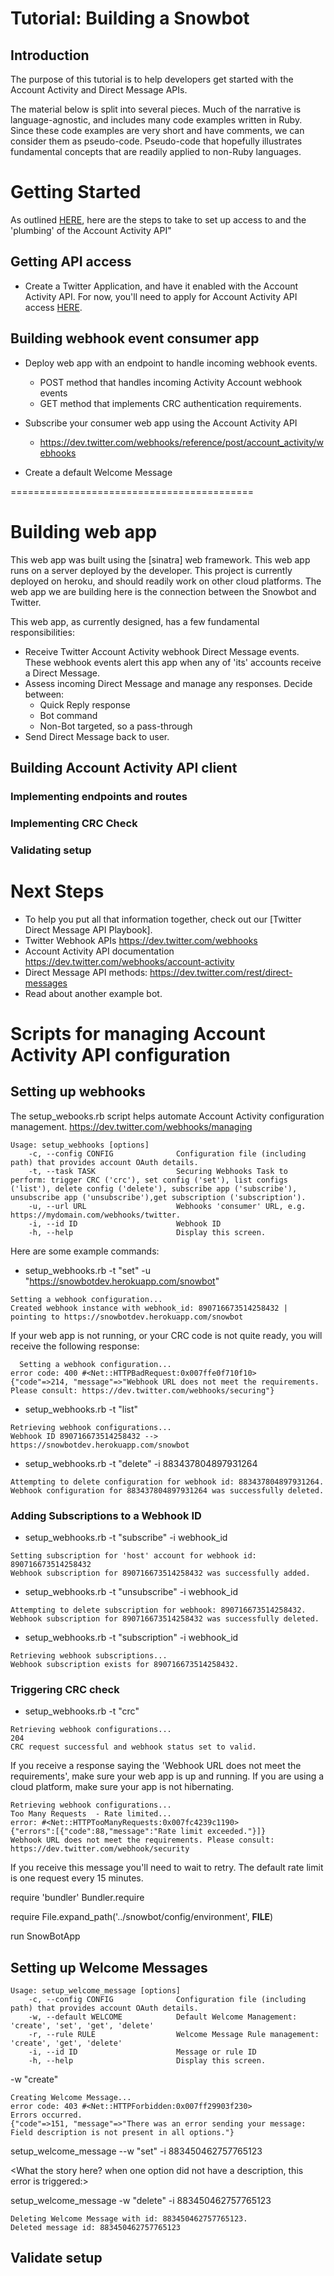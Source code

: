 # Tutorial: Building a Snowbot

## Introduction

The purpose of this tutorial is to help developers get started with the Account Activity and Direct Message APIs.

The material below is split into several pieces. Much of the narrative is language-agnostic, and includes many code 
examples written in Ruby. Since these code examples are very short and have comments, we can consider them as pseudo-code. 
Pseudo-code that hopefully illustrates fundamental concepts that are readily applied to non-Ruby languages.



# Getting Started

As outlined [HERE](https://dev.twitter.com/webhooks/getting-started), here are the steps to take to set up access to and the 'plumbing' of the Account Activity API"


## Getting API access
+ Create a Twitter Application, and have it enabled with the Account Activity API. For now, you'll need to apply for Account Activity API access [HERE](https://gnipinc.formstack.com/forms/account_activity_api_configuration_request_form).

## Building webhook event consumer app
+ Deploy web app with an endpoint to handle incoming webhook events.
  + POST method that handles incoming Activity Account webhook events
  + GET method that implements CRC authentication requirements.
 
+ Subscribe your consumer web app using the Account Activity API
  + https://dev.twitter.com/webhooks/reference/post/account_activity/webhooks



+ Create a default Welcome Message 



==========================================

# Building web app

This web app was built using the [sinatra] web framework. This web app runs on a server deployed by the developer. This 
project is currently deployed on heroku, and should readily work on other cloud platforms. The web app we are building 
here is the connection between the Snowbot and Twitter.  
 
This web app, as currently designed, has a few fundamental responsibilities:

+ Receive Twitter Account Activity webhook Direct Message events. These webhook events alert 
this app when any of 'its' accounts receive a Direct Message. 
+ Assess incoming Direct Message and manage any responses. Decide between:
  + Quick Reply response
  + Bot command
  + Non-Bot targeted, so a pass-through 
+ Send Direct Message back to user.
   
   
 ## Building Account Activity API client
 
 
 
 ### Implementing endpoints and routes
  
  
 ### Implementing CRC Check
 
 ### Validating setup



# Next Steps

+ To help you put all that information together, check out our [Twitter Direct Message API Playbook].
+ Twitter Webhook APIs https://dev.twitter.com/webhooks
+ Account Activity API documentation https://dev.twitter.com/webhooks/account-activity
+ Direct Message API methods: https://dev.twitter.com/rest/direct-messages
+ Read about another example bot. 



# Scripts for managing Account Activity API configuration


## Setting up webhooks

The setup_webooks.rb script helps automate Account Activity configuration management. https://dev.twitter.com/webhooks/managing

```
Usage: setup_webhooks [options]
    -c, --config CONFIG              Configuration file (including path) that provides account OAuth details. 
    -t, --task TASK                  Securing Webhooks Task to perform: trigger CRC ('crc'), set config ('set'), list configs ('list'), delete config ('delete'), subscribe app ('subscribe'), unsubscribe app ('unsubscribe'),get subscription ('subscription').
    -u, --url URL                    Webhooks 'consumer' URL, e.g. https://mydomain.com/webhooks/twitter.
    -i, --id ID                      Webhook ID
    -h, --help                       Display this screen.  
```


Here are some example commands:


  + setup_webhooks.rb -t "set" -u "https://snowbotdev.herokuapp.com/snowbot"
  
```
Setting a webhook configuration...
Created webhook instance with webhook_id: 890716673514258432 | pointing to https://snowbotdev.herokuapp.com/snowbot
```
  
If your web app is not running, or your CRC code is not quite ready, you will receive the following response:  
  
```
  Setting a webhook configuration...
error code: 400 #<Net::HTTPBadRequest:0x007ffe0f710f10>
{"code"=>214, "message"=>"Webhook URL does not meet the requirements. Please consult: https://dev.twitter.com/webhooks/securing"}
```  

  + setup_webhooks.rb -t "list"

```
Retrieving webhook configurations...
Webhook ID 890716673514258432 --> https://snowbotdev.herokuapp.com/snowbot
```

  + setup_webhooks.rb -t "delete" -i 883437804897931264 
  
```
Attempting to delete configuration for webhook id: 883437804897931264.
Webhook configuration for 883437804897931264 was successfully deleted.
```


### Adding Subscriptions to a Webhook ID

  + setup_webhooks.rb -t "subscribe" -i webhook_id
  
```
Setting subscription for 'host' account for webhook id: 890716673514258432
Webhook subscription for 890716673514258432 was successfully added.
```

  + setup_webhooks.rb -t "unsubscribe" -i webhook_id
  
```
Attempting to delete subscription for webhook: 890716673514258432.
Webhook subscription for 890716673514258432 was successfully deleted.
```

  + setup_webhooks.rb -t "subscription" -i webhook_id
  
```
Retrieving webhook subscriptions...
Webhook subscription exists for 890716673514258432.
```


### Triggering CRC check 

  + setup_webhooks.rb -t "crc"

```
Retrieving webhook configurations...
204
CRC request successful and webhook status set to valid.
```

If you receive a response saying the 'Webhook URL does not meet the requirements', make sure your web app is up and running. If you are using a cloud platform, make sure your app is not hibernating. 

```
Retrieving webhook configurations...
Too Many Requests  - Rate limited...
error: #<Net::HTTPTooManyRequests:0x007fc4239c1190>
{"errors":[{"code":88,"message":"Rate limit exceeded."}]}
Webhook URL does not meet the requirements. Please consult: https://dev.twitter.com/webhook/security
```

If you receive this message you'll need to wait to retry. The default rate limit is one request every 15 minutes. 

require 'bundler'
Bundler.require

require File.expand_path('../snowbot/config/environment',  __FILE__)

run SnowBotApp



## Setting up Welcome Messages

```
Usage: setup_welcome_message [options]
    -c, --config CONFIG              Configuration file (including path) that provides account OAuth details. 
    -w, --default WELCOME            Default Welcome Management: 'create', 'set', 'get', 'delete'
    -r, --rule RULE                  Welcome Message Rule management: 'create', 'get', 'delete'
    -i, --id ID                      Message or rule ID
    -h, --help                       Display this screen.
```

-w "create"

```
Creating Welcome Message...
error code: 403 #<Net::HTTPForbidden:0x007ff29903f230>
Errors occurred.
{"code"=>151, "message"=>"There was an error sending your message: Field description is not present in all options."}
```



setup_welcome_message --w "set" -i 883450462757765123


<What the story here? when one option did not have a description, this error is triggered:>





setup_welcome_message -w "delete" -i 883450462757765123

```
Deleting Welcome Message with id: 883450462757765123.
Deleted message id: 883450462757765123
```


## Validate setup
